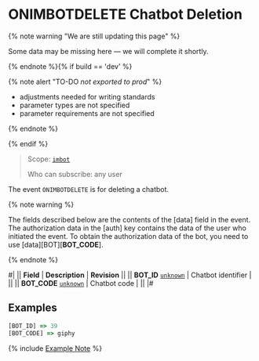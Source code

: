 # ONIMBOTDELETE Chatbot Deletion

{% note warning "We are still updating this page" %}

Some data may be missing here — we will complete it shortly.

{% endnote %}{% if build == 'dev' %}

{% note alert "TO-DO _not exported to prod_" %}

- adjustments needed for writing standards
- parameter types are not specified
- parameter requirements are not specified

{% endnote %}

{% endif %}

> Scope: [`imbot`](../../../scopes/permissions.md)
>
> Who can subscribe: any user

The event `ONIMBOTDELETE` is for deleting a chatbot.

{% note warning %}

The fields described below are the contents of the [data] field in the event. The authorization data in the [auth] key contains the data of the user who initiated the event. To obtain the authorization data of the bot, you need to use [data][BOT][__BOT_CODE__].

{% endnote %}

#|
|| **Field** | **Description** | **Revision** ||
|| **BOT_ID** 
[`unknown`](../../../data-types.md) | Chatbot identifier | ||
|| **BOT_CODE** 
[`unknown`](../../../data-types.md) | Chatbot code | ||
|#

## Examples

```js
[BOT_ID] => 39
[BOT_CODE] => giphy
```

{% include [Example Note](../../../../_includes/examples.md) %}